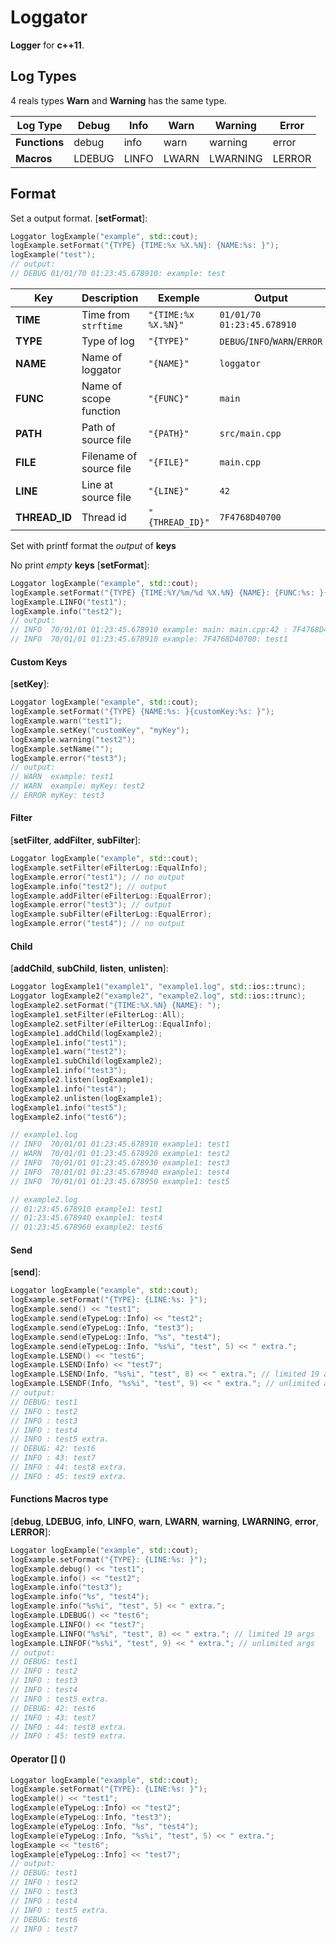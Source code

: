 # Loggator


**Logger** for **c++11**.


## Log Types

4  reals types  **Warn** and **Warning** has the same type.

|Log Type|Debug|Info|Warn|Warning|Error|
|----------|-----|----|----|-------|-----|
|**Functions**|debug|info|warn|warning|error|
|**Macros**|LDEBUG|LINFO|LWARN|LWARNING|LERROR|



## Format
Set a output format.
[**setFormat**]:
```cpp
Loggator logExample("example", std::cout);
logExample.setFormat("{TYPE} {TIME:%x %X.%N}: {NAME:%s: }");
logExample("test");
// output:
// DEBUG 01/01/70 01:23:45.678910: example: test
```


|Key|Description|Exemple|Output
|---|-----------|-------|------|
|**TIME**|Time from `strftime`|`"{TIME:%x %X.%N}"`|`01/01/70 01:23:45.678910`|
|**TYPE**|Type of log|`"{TYPE}"`|`DEBUG`/`INFO`/`WARN`/`ERROR`|
|**NAME**|Name of loggator|`"{NAME}"`|`loggator`|
|**FUNC**|Name of scope function|`"{FUNC}"`|`main`|
|**PATH**|Path of source file|`"{PATH}"`|`src/main.cpp`|
|**FILE**|Filename of source file|`"{FILE}"`|`main.cpp`|
|**LINE**|Line at source file|`"{LINE}"`|`42`|
|**THREAD_ID**|Thread id|`"{THREAD_ID}"`|`7F4768D40700`|

Set with printf format the *output* of **keys**

No print *empty* **keys**
[**setFormat**]:
```cpp
Loggator logExample("example", std::cout);
logExample.setFormat("{TYPE} {TIME:%Y/%m/%d %X.%N} {NAME}: {FUNC:%s: }{FILE:%s:}{LINE:%-3s: }{THREAD_ID}: ");
logExample.LINFO("test1");
logExample.info("test2");
// output:
// INFO  70/01/01 01:23:45.678910 example: main: main.cpp:42 : 7F4768D40700: test1
// INFO  70/01/01 01:23:45.678910 example: 7F4768D40700: test1
```
#### Custom Keys
[**setKey**]:
```cpp
Loggator logExample("example", std::cout);
logExample.setFormat("{TYPE} {NAME:%s: }{customKey:%s: }");
logExample.warn("test1");
logExample.setKey("customKey", "myKey");
logExample.warning("test2");
logExample.setName("");
logExample.error("test3");
// output:
// WARN  example: test1
// WARN  example: myKey: test2
// ERROR myKey: test3
```
#### Filter
[**setFilter**, **addFilter**, **subFilter**]:
```cpp
Loggator logExample("example", std::cout);
logExample.setFilter(eFilterLog::EqualInfo);
logExample.error("test1"); // no output
logExample.info("test2"); // output
logExample.addFilter(eFilterLog::EqualError);
logExample.error("test3"); // output
logExample.subFilter(eFilterLog::EqualError);
logExample.error("test4"); // no output
```
#### Child
[**addChild**, **subChild**, **listen**, **unlisten**]:
```cpp
Loggator logExample1("example1", "example1.log", std::ios::trunc);
Loggator logExample2("example2", "example2.log", std::ios::trunc);
logExample2.setFormat("{TIME:%X.%N} {NAME}: ");
logExample1.setFilter(eFilterLog::All);
logExample2.setFilter(eFilterLog::EqualInfo);
logExample1.addChild(logExample2);
logExample1.info("test1");
logExample1.warn("test2");
logExample1.subChild(logExample2);
logExample1.info("test3");
logExample2.listen(logExample1);
logExample1.info("test4");
logExample2.unlisten(logExample1);
logExample1.info("test5");
logExample2.info("test6");

// example1.log
// INFO  70/01/01 01:23:45.678910 example1: test1
// WARN  70/01/01 01:23:45.678920 example1: test2
// INFO  70/01/01 01:23:45.678930 example1: test3
// INFO  70/01/01 01:23:45.678940 example1: test4
// INFO  70/01/01 01:23:45.678950 example1: test5

// example2.log
// 01:23:45.678910 example1: test1
// 01:23:45.678940 example1: test4
// 01:23:45.678960 example2: test6
```
#### Send
[**send**]:
```cpp
Loggator logExample("example", std::cout);
logExample.setFormat("{TYPE}: {LINE:%s: }");
logExample.send() << "test1";
logExample.send(eTypeLog::Info) << "test2";
logExample.send(eTypeLog::Info, "test3");
logExample.send(eTypeLog::Info, "%s", "test4");
logExample.send(eTypeLog::Info, "%s%i", "test", 5) << " extra.";
logExample.LSEND() << "test6";
logExample.LSEND(Info) << "test7";
logExample.LSEND(Info, "%s%i", "test", 8) << " extra."; // limited 19 args
logExample.LSENDF(Info, "%s%i", "test", 9) << " extra."; // unlimited args
// output:
// DEBUG: test1
// INFO : test2
// INFO : test3
// INFO : test4
// INFO : test5 extra.
// DEBUG: 42: test6
// INFO : 43: test7
// INFO : 44: test8 extra.
// INFO : 45: test9 extra.
```
#### Functions Macros type
[**debug**, **LDEBUG**, **info**, **LINFO**, **warn**, **LWARN**, **warning**, **LWARNING**, **error**, **LERROR**]:
```cpp
Loggator logExample("example", std::cout);
logExample.setFormat("{TYPE}: {LINE:%s: }");
logExample.debug() << "test1";
logExample.info() << "test2";
logExample.info("test3");
logExample.info("%s", "test4");
logExample.info("%s%i", "test", 5) << " extra.";
logExample.LDEBUG() << "test6";
logExample.LINFO() << "test7";
logExample.LINFO("%s%i", "test", 8) << " extra."; // limited 19 args
logExample.LINFOF("%s%i", "test", 9) << " extra."; // unlimited args
// output:
// DEBUG: test1
// INFO : test2
// INFO : test3
// INFO : test4
// INFO : test5 extra.
// DEBUG: 42: test6
// INFO : 43: test7
// INFO : 44: test8 extra.
// INFO : 45: test9 extra.
```
#### Operator [] ()
```cpp
Loggator logExample("example", std::cout);
logExample.setFormat("{TYPE}: {LINE:%s: }");
logExample() << "test1";
logExample(eTypeLog::Info) << "test2";
logExample(eTypeLog::Info, "test3");
logExample(eTypeLog::Info, "%s", "test4");
logExample(eTypeLog::Info, "%s%i", "test", 5) << " extra.";
logExample << "test6";
logExample[eTypeLog::Info] << "test7";
// output:
// DEBUG: test1
// INFO : test2
// INFO : test3
// INFO : test4
// INFO : test5 extra.
// DEBUG: test6
// INFO : test7
```
